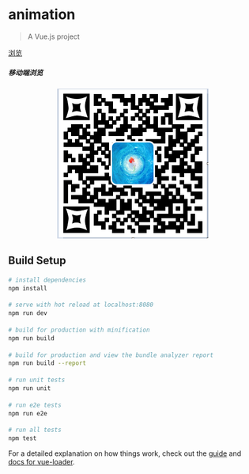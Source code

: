# animation

> A Vue.js project


[浏览](https://czkm.github.io/Animationdist/)

##### 移动端浏览
<div align=center><img src="https://raw.githubusercontent.com/czkm/img-folder/master/qrcode.png"/ ></div>

## Build Setup

``` bash
# install dependencies
npm install

# serve with hot reload at localhost:8080
npm run dev

# build for production with minification
npm run build

# build for production and view the bundle analyzer report
npm run build --report

# run unit tests
npm run unit

# run e2e tests
npm run e2e

# run all tests
npm test
```

For a detailed explanation on how things work, check out the [guide](http://vuejs-templates.github.io/webpack/) and [docs for vue-loader](http://vuejs.github.io/vue-loader).
